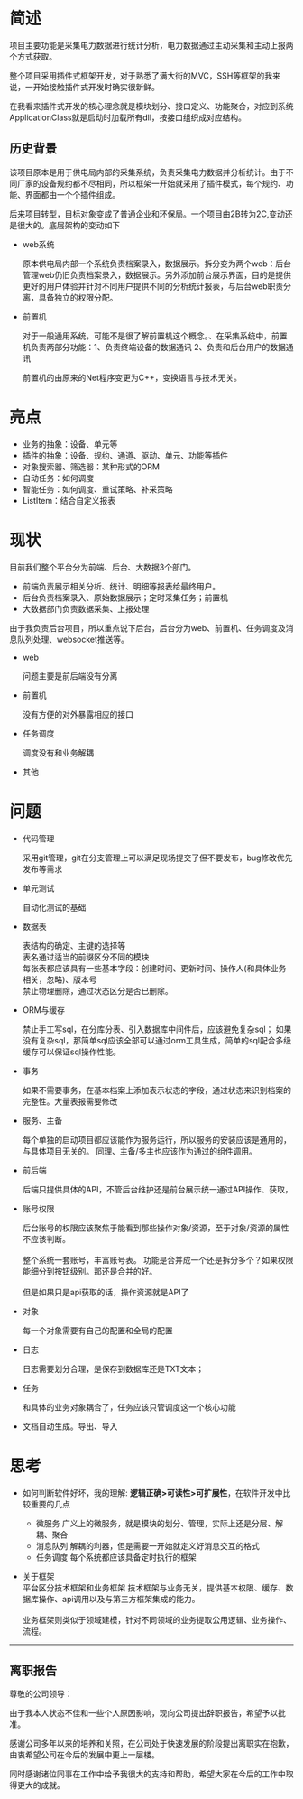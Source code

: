 
# 简述
项目主要功能是采集电力数据进行统计分析，电力数据通过主动采集和主动上报两个方式获取。

整个项目采用插件式框架开发，对于熟悉了满大街的MVC，SSH等框架的我来说，一开始接触插件式开发时确实很新鲜。

在我看来插件式开发的核心理念就是模块划分、接口定义、功能聚合，对应到系统ApplicationClass就是启动时加载所有dll，按接口组织成对应结构。


## 历史背景

该项目原本是用于供电局内部的采集系统，负责采集电力数据并分析统计。由于不同厂家的设备规约都不尽相同，所以框架一开始就采用了插件模式，每个规约、功能、界面都由一个个插件组成。

后来项目转型，目标对象变成了普通企业和环保局。一个项目由2B转为2C,变动还是很大的。底层架构的变动如下
*  web系统
    
    原本供电局内部一个系统负责档案录入，数据展示。拆分变为两个web：后台管理web仍旧负责档案录入，数据展示。另外添加前台展示界面，目的是提供更好的用户体验并针对不同用户提供不同的分析统计报表，与后台web职责分离，具备独立的权限分配。
* 前置机

    对于一般通用系统，可能不是很了解前置机这个概念。、在采集系统中，前置机负责两部分功能：1、负责终端设备的数据通讯 2、负责和后台用户的数据通讯

    前置机的由原来的Net程序变更为C++，变换语言与技术无关。

# 亮点
* 业务的抽象：设备、单元等
* 插件的抽象：设备、规约、通道、驱动、单元、功能等插件
* 对象搜索器、筛选器：某种形式的ORM
* 自动任务：如何调度
* 智能任务：如何调度、重试策略、补采策略
* ListItem：结合自定义报表

# 现状
目前我们整个平台分为前端、后台、大数据3个部门。

* 前端负责展示相关分析、统计、明细等报表给最终用户。
* 后台负责档案录入、原始数据展示；定时采集任务；前置机
* 大数据部门负责数据采集、上报处理

由于我负责后台项目，所以重点说下后台，后台分为web、前置机、任务调度及消息队列处理、websocket推送等。

* web

  问题主要是前后端没有分离

* 前置机
   
   没有方便的对外暴露相应的接口

* 任务调度

    调度没有和业务解耦

* 其他

# 问题
* 代码管理

    采用git管理，git在分支管理上可以满足现场提交了但不要发布，bug修改优先发布等需求

* 单元测试

    自动化测试的基础

* 数据表

    表结构的确定、主键的选择等<br>
    表名通过适当的前缀区分不同的模块<br>
    每张表都应该具有一些基本字段：创建时间、更新时间、操作人(和具体业务相关，忽略)、版本号<br>
    禁止物理删除，通过状态区分是否已删除。

* ORM与缓存

    禁止手工写sql，在分库分表、引入数据库中间件后，应该避免复杂sql；
    如果没有复杂sql，那简单sql应该全部可以通过orm工具生成，简单的sql配合多级缓存可以保证sql操作性能。

* 事务

    如果不需要事务，在基本档案上添加表示状态的字段，通过状态来识别档案的完整性。大量表报需要修改

* 服务、主备

    每个单独的启动项目都应该能作为服务运行，所以服务的安装应该是通用的，与具体项目无关的。
    同理、主备/多主也应该作为通过的组件调用。

* 前后端

    后端只提供具体的API，不管后台维护还是前台展示统一通过API操作、获取，

* 账号权限

    后台账号的权限应该聚焦于能看到那些操作对象/资源，至于对象/资源的属性不应该判断。<br><br>
    整个系统一套账号，丰富账号表。
    功能是合并成一个还是拆分多个？如果权限能细分到按钮级别。那还是合并的好。<br><br>
    但是如果只是api获取的话，操作资源就是API了

* 对象

    每一个对象需要有自己的配置和全局的配置

* 日志

    日志需要划分合理，是保存到数据库还是TXT文本；

* 任务

    和具体的业务对象耦合了，任务应该只管调度这一个核心功能
    
* 文档自动生成。导出、导入


# 思考
* 如何判断软件好坏，我的理解: **逻辑正确>可读性>可扩展性**，在软件开发中比较重要的几点

    * 微服务
     广义上的微服务，就是模块的划分、管理，实际上还是分层、解耦、聚合
     * 消息队列
     解耦的利器，但是需要一开始就定义好消息交互的格式
     * 任务调度
     每个系统都应该具备定时执行的框架


* 关于框架  
平台区分技术框架和业务框架 技术框架与业务无关，提供基本权限、缓存、数据库操作、api调用以及与第三方框架集成的能力。<br><br>
业务框架则类似于领域建模，针对不同领域的业务提取公用逻辑、业务操作、流程。

***
## 离职报告
尊敬的公司领导：

由于我本人状态不佳和一些个人原因影响，现向公司提出辞职报告，希望予以批准。

感谢公司多年以来的培养和关照，在公司处于快速发展的阶段提出离职实在抱歉，由衷希望公司在今后的发展中更上一层楼。

同时感谢诸位同事在工作中给予我很大的支持和帮助，希望大家在今后的工作中取得更大的成就。
                     

